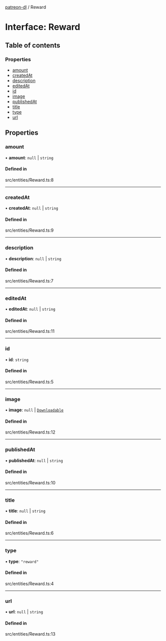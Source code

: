 [patreon-dl](../README.md) / Reward

# Interface: Reward

## Table of contents

### Properties

- [amount](Reward.md#amount)
- [createdAt](Reward.md#createdat)
- [description](Reward.md#description)
- [editedAt](Reward.md#editedat)
- [id](Reward.md#id)
- [image](Reward.md#image)
- [publishedAt](Reward.md#publishedat)
- [title](Reward.md#title)
- [type](Reward.md#type)
- [url](Reward.md#url)

## Properties

### amount

• **amount**: ``null`` \| `string`

#### Defined in

src/entities/Reward.ts:8

___

### createdAt

• **createdAt**: ``null`` \| `string`

#### Defined in

src/entities/Reward.ts:9

___

### description

• **description**: ``null`` \| `string`

#### Defined in

src/entities/Reward.ts:7

___

### editedAt

• **editedAt**: ``null`` \| `string`

#### Defined in

src/entities/Reward.ts:11

___

### id

• **id**: `string`

#### Defined in

src/entities/Reward.ts:5

___

### image

• **image**: ``null`` \| [`Downloadable`](../README.md#downloadable)

#### Defined in

src/entities/Reward.ts:12

___

### publishedAt

• **publishedAt**: ``null`` \| `string`

#### Defined in

src/entities/Reward.ts:10

___

### title

• **title**: ``null`` \| `string`

#### Defined in

src/entities/Reward.ts:6

___

### type

• **type**: ``"reward"``

#### Defined in

src/entities/Reward.ts:4

___

### url

• **url**: ``null`` \| `string`

#### Defined in

src/entities/Reward.ts:13
